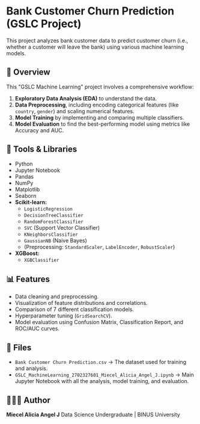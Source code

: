 # Bank Customer Churn Prediction (GSLC Project)

This project analyzes bank customer data to predict customer churn (i.e., whether a customer will leave the bank) using various machine learning models.

## 🧠 Overview
This "GSLC Machine Learning" project involves a comprehensive workflow:
1.  **Exploratory Data Analysis (EDA)** to understand the data.
2.  **Data Preprocessing**, including encoding categorical features (like `country`, `gender`) and scaling numerical features.
3.  **Model Training** by implementing and comparing multiple classifiers.
4.  **Model Evaluation** to find the best-performing model using metrics like Accuracy and AUC.

## 🧮 Tools & Libraries
- Python
- Jupyter Notebook
- Pandas
- NumPy
- Matplotlib
- Seaborn
- **Scikit-learn:**
    - `LogisticRegression`
    - `DecisionTreeClassifier`
    - `RandomForestClassifier`
    - `SVC` (Support Vector Classifier)
    - `KNeighborsClassifier`
    - `GaussianNB` (Naive Bayes)
    - (Preprocessing: `StandardScaler`, `LabelEncoder`, `RobustScaler`)
- **XGBoost:**
    - `XGBClassifier`

## 📊 Features
- Data cleaning and preprocessing.
- Visualization of feature distributions and correlations.
- Comparison of 7 different classification models.
- Hyperparameter tuning (`GridSearchCV`).
- Model evaluation using Confusion Matrix, Classification Report, and ROC/AUC curves.

## 📁 Files
- `Bank Customer Churn Prediction.csv` → The dataset used for training and analysis.
- `GSLC_MachineLearning_2702327601_Miecel_Alicia_Angel_J.ipynb` → Main Jupyter Notebook with all the analysis, model training, and evaluation.

## 👩🏻‍💻 Author
**Miecel Alicia Angel J**
Data Science Undergraduate | BINUS University
